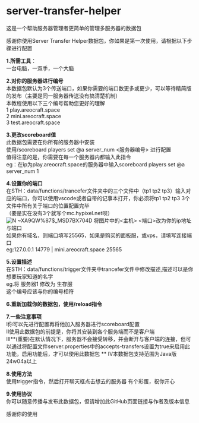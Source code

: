# server-transfer-helper
这是一个帮助服务器管理者更简单的管理多服务器的数据包

感谢你使用Server Transfer Helper数据包，你如果是第一次使用，请根据以下步骤进行配置  

**1.所需工具**：  
一台电脑，一双手，一个大脑  

**2.对你的服务器进行编号**  
本数据包默认为3个传送端口，如果你需要的端口数更多或更少，可以等待精简版的发布（主要是同一服务器传送没有搞清楚机制）  
本教程使用以下三个编号帮助您更好的理解  
1 play.areocraft.space  
2 mini.areocraft.space  
3 test.areocraft.space  

**3.更改scoreboard值**  
此数据包需要在你所有的服务器中安装  
使用/scoreboard players set @a server_num <服务器编号> 进行配置   
值得注意的是，你需要在每一个服务器内都输入此指令  
eg：在ip为play.areocraft.space的服务器中输入scoreboard players set @a server_num 1  

**4.设置你的端口**  
在STH：data/functions/trancefer文件夹中的三个文件中（tp1 tp2 tp3）输入对应的端口，你可以使用vscode或者自带的记事本打开，你必须将tp1 tp2 tp3 3个文件中所有关于端口的位置配置完毕  
（要是实在没有3个就写个mc.hypixel.net呗）  
![N ~XA9QW%87$_MSD7BX704D](https://github.com/misividkoukou/server-transfer-helper/assets/121597192/e12c149e-d2b5-4f25-94c9-2034711f749f)
将图片中的<主机> <端口>改为你的ip地址与端口  
如果你有域名，则端口填写25565，如果是购买的面板服，或vps，请填写连接端口  
eg:127.0.0.1 14779 | mini.areocraft.space 25565  

**5.设置描述**  
在STH：data/functions/trigger文件夹中trancefer文件中修改描述,描述可以是你想要玩家知道的名字  
eg.将 服务器1 修改为 生存服  
这个编号应该与你的编号相符  

**6.重新加载你的数据包，使用/reload指令**  

**7.一些注意事项**  
Ⅰ你可以先进行配置再将他加入服务器进行scoreboard配置  
Ⅱ使用此数据包的前提是，你将其安装到各个服务端而不是客户端  
Ⅲ**(重要)在默认情况下，服务器不会接受转移，并会断开与客户端的连接，但可以通过将配置文件server.properties中的accepts-transfers设置为true来启用此功能，启用功能后，才可以使用此数据包  **
Ⅳ本数据包支持范围为Java版24w04a以上  

**8.使用方法**  
使用trigger指令，然后打开聊天框点击想去的服务器
有个彩蛋，祝你开心

**9.使用协议**  
你可以随意传播与发布此数据包，但请增加此GitHub页面链接与作者及版本信息  

感谢你的使用  
